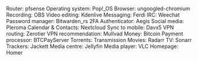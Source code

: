 Router: pfsense
Operating system: Pop!_OS
Browser: ungoogled-chromium
Recording: OBS
Video editing: Kdenlive
Messaging: Ferdi
IRC: Weechat
Password manager: Bitwarden_rs
2FA Authenticator: Aegis
Social media: Pleroma
Calendar & Contacts: Nextcloud
Sync to mobile: Davx5
VPN routing: Zerotier
VPN recommendation: Mullvad
Money: Bitcoin
Payment processor: BTCPayServer
Torrents: Transmission
Movies: Radarr
TV: Sonarr
Trackers: Jackett
Media centre: Jellyfin
Media player: VLC
Homepage: Homer

